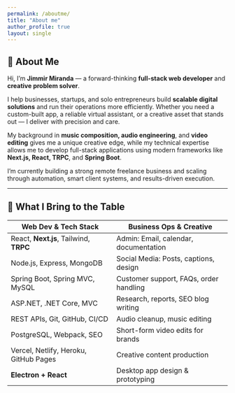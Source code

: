 ```yaml
---
permalink: /aboutme/
title: "About me"
author_profile: true
layout: single
---
```


## 🔹 About Me

Hi, I’m **Jimmir Miranda** — a forward-thinking **full-stack web developer** and **creative problem solver**.

I help businesses, startups, and solo entrepreneurs build **scalable digital solutions** and run their operations more efficiently. Whether you need a custom-built app, a reliable virtual assistant, or a creative asset that stands out — I deliver with precision and care.

My background in **music composition, audio engineering**, and **video editing** gives me a unique creative edge, while my technical expertise allows me to develop full-stack applications using modern frameworks like **Next.js, React, TRPC**, and **Spring Boot**.

I’m currently building a strong remote freelance business and scaling through automation, smart client systems, and results-driven execution.

---

## 🧠 What I Bring to the Table

| Web Dev & Tech Stack | Business Ops & Creative |
|----------------------|--------------------------|
| React, **Next.js**, Tailwind, **TRPC** | Admin: Email, calendar, documentation |
| Node.js, Express, MongoDB | Social Media: Posts, captions, design |
| Spring Boot, Spring MVC, MySQL | Customer support, FAQs, order handling |
| ASP.NET, .NET Core, MVC | Research, reports, SEO blog writing |
| REST APIs, Git, GitHub, CI/CD | Audio cleanup, music editing |
| PostgreSQL, Webpack, SEO | Short-form video edits for brands |
| Vercel, Netlify, Heroku, GitHub Pages | Creative content production |
| **Electron + React** | Desktop app design & prototyping |
